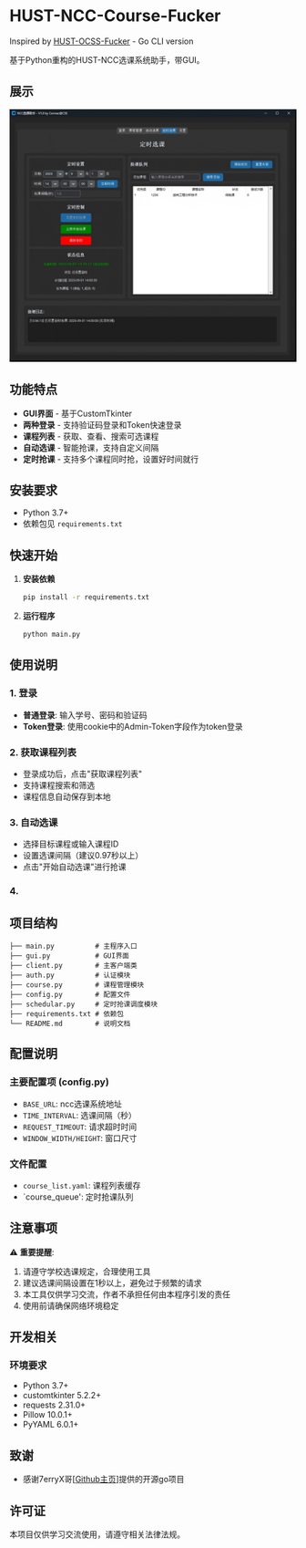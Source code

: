 # HUST-NCC-Course-Fucker

Inspired by [HUST-OCSS-Fucker](https://github.com/7erryX/HUST-OCSS-Fucker) - Go CLI version

基于Python重构的HUST-NCC选课系统助手，带GUI。

## 展示

![](./src/demo.gif)

## 功能特点

-  **GUI界面** - 基于CustomTkinter
-  **两种登录** - 支持验证码登录和Token快速登录
-  **课程列表** - 获取、查看、搜索可选课程
-  **自动选课** - 智能抢课，支持自定义间隔
-  **定时抢课** - 支持多个课程同时抢，设置好时间就行

## 安装要求

- Python 3.7+
- 依赖包见 `requirements.txt`

## 快速开始

1. **安装依赖**
   ```bash
   pip install -r requirements.txt
   ```

2. **运行程序**
   ```bash
   python main.py
   ```

## 使用说明

### 1. 登录
- **普通登录**: 输入学号、密码和验证码
- **Token登录**: 使用cookie中的Admin-Token字段作为token登录

### 2. 获取课程列表
- 登录成功后，点击"获取课程列表"
- 支持课程搜索和筛选
- 课程信息自动保存到本地

### 3. 自动选课
- 选择目标课程或输入课程ID
- 设置选课间隔（建议0.97秒以上）
- 点击"开始自动选课"进行抢课

### 4.

## 项目结构

```
├── main.py          # 主程序入口
├── gui.py           # GUI界面
├── client.py        # 主客户端类
├── auth.py          # 认证模块
├── course.py        # 课程管理模块
├── config.py        # 配置文件
├── schedular.py     # 定时抢课调度模块
├── requirements.txt # 依赖包
└── README.md        # 说明文档
```

## 配置说明

### 主要配置项 (config.py)

- `BASE_URL`: ncc选课系统地址
- `TIME_INTERVAL`: 选课间隔（秒）
- `REQUEST_TIMEOUT`: 请求超时时间
- `WINDOW_WIDTH/HEIGHT`: 窗口尺寸

### 文件配置

- `course_list.yaml`: 课程列表缓存
- `course_queue': 定时抢课队列

## 注意事项

⚠️ **重要提醒**:
1. 请遵守学校选课规定，合理使用工具
2. 建议选课间隔设置在1秒以上，避免过于频繁的请求
3. 本工具仅供学习交流，作者不承担任何由本程序引发的责任
4. 使用前请确保网络环境稳定

## 开发相关

### 环境要求
- Python 3.7+
- customtkinter 5.2.2+
- requests 2.31.0+
- Pillow 10.0.1+
- PyYAML 6.0.1+

## 致谢

- 感谢7erryX哥[[Github主页](https://github.com/7erryX)]提供的开源go项目

## 许可证

本项目仅供学习交流使用，请遵守相关法律法规。

